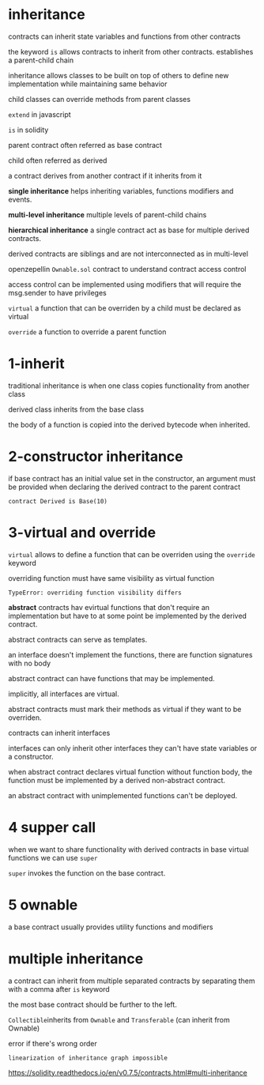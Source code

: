 # inheritance

contracts can inherit state variables and functions from other contracts

the keyword `is` allows contracts to inherit from other contracts. establishes a parent-child chain

inheritance allows classes to be built on top of others to define new implementation while maintaining same behavior

child classes can override methods from parent classes

`extend` in javascript

`is` in solidity

parent contract often referred as base contract

child often referred as derived

a contract derives from another contract if it inherits from it

**single inheritance** helps inheriting variables, functions modifiers and events.

**multi-level inheritance** multiple levels of parent-child chains

**hierarchical inheritance** a single contract act as base for multiple derived contracts.

derived contracts are siblings and are not interconnected as in multi-level

openzepellin `Ownable.sol` contract to understand contract access control

access control can be implemented using modifiers that will require the msg.sender to have privileges

`virtual` a function that can be overriden by a child must be declared as virtual

`override` a function to override a parent function

# 1-inherit

traditional inheritance is when one class copies functionality from another class

derived class inherits from the base class

the body of a function is copied into the derived bytecode when inherited.

# 2-constructor inheritance

if base contract has an initial value set in the constructor, an argument must be provided when declaring the derived contract to the parent contract

`contract Derived is Base(10)`

# 3-virtual and override

`virtual` allows to define a function that can be overriden using the `override` keyword

overriding function must have same visibility as virtual function

`TypeError: overriding function visibility differs`

**abstract** contracts hav evirtual functions that don't require an implementation but have to at some point be implemented by the derived contract.

abstract contracts can serve as templates.

an interface doesn't implement the functions, there are function signatures with no body

abstract contract can have functions that may be implemented.

implicitly, all interfaces are virtual.

abstract contracts must mark their methods as virtual if they want to be overriden.

contracts can inherit interfaces

interfaces can only inherit other interfaces they can't have state variables or a constructor.

when abstract contract declares virtual function without function body, the function must be implemented by a derived non-abstract contract.

an abstract contract with unimplemented functions can't be deployed.

# 4 supper call

when we want to share functionality with derived contracts in base virtual functions we can use `super`

`super` invokes the function on the base contract.

# 5 ownable

a base contract usually provides utility functions and modifiers

# multiple inheritance

a contract can inherit from multiple separated contracts by separating them with a comma after `is` keyword

the most base contract should be further to the left.

`Collectible`inherits from `Ownable` and `Transferable` (can inherit from Ownable)

error if there's wrong order

`linearization of inheritance graph impossible`

https://solidity.readthedocs.io/en/v0.7.5/contracts.html#multi-inheritance

